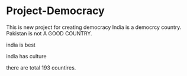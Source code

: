 # Project-Democracy
This is new project for creating democracy
India is a democrcy country.
Pakistan is not A GOOD COUNTRY.


india is best

india has culture

there are total 193 countires.
